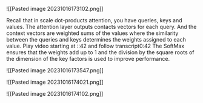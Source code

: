 ![[Pasted image 20231016173102.png]]

Recall that in scale dot-products attention, you have queries, keys and values. The attention layer outputs contacts vectors for each query. And the context vectors are weighted sums of the values where the similarity between the queries and keys determines the weights assigned to each value.
Play video starting at ::42 and follow transcript0:42
The SoftMax ensures that the weights add up to 1 and the division by the square roots of the dimension of the key factors is used to improve performance.


![[Pasted image 20231016173547.png]]

![[Pasted image 20231016174021.png]]

![[Pasted image 20231016174102.png]]